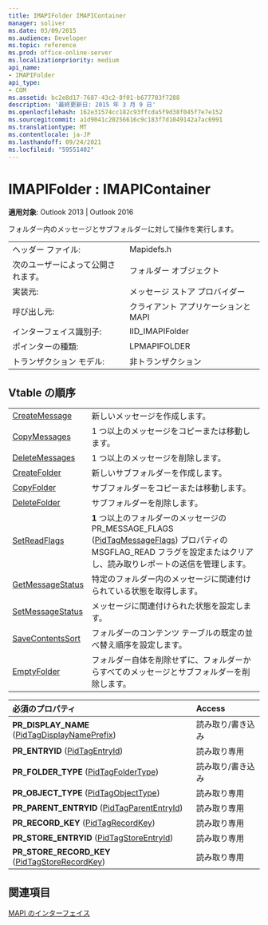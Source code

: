```yaml
---
title: IMAPIFolder IMAPIContainer
manager: soliver
ms.date: 03/09/2015
ms.audience: Developer
ms.topic: reference
ms.prod: office-online-server
ms.localizationpriority: medium
api_name:
- IMAPIFolder
api_type:
- COM
ms.assetid: bc2e8d17-7687-43c2-8f01-b677703f7288
description: '最終更新日: 2015 年 3 月 9 日'
ms.openlocfilehash: 162e31574cc182c93ffcda5f9d38f045f7e7e152
ms.sourcegitcommit: a1d9041c20256616c9c183f7d1049142a7ac6991
ms.translationtype: MT
ms.contentlocale: ja-JP
ms.lasthandoff: 09/24/2021
ms.locfileid: "59551402"
---
```

# <a name="imapifolder--imapicontainer"></a>IMAPIFolder : IMAPIContainer

  
  
**適用対象**: Outlook 2013 | Outlook 2016 
  
フォルダー内のメッセージとサブフォルダーに対して操作を実行します。
  
|||
|:-----|:-----|
|ヘッダー ファイル:  <br/> |Mapidefs.h  <br/> |
|次のユーザーによって公開されます。  <br/> |フォルダー オブジェクト  <br/> |
|実装元:  <br/> |メッセージ ストア プロバイダー  <br/> |
|呼び出し元:  <br/> |クライアント アプリケーションと MAPI  <br/> |
|インターフェイス識別子:  <br/> |IID_IMAPIFolder  <br/> |
|ポインターの種類:  <br/> |LPMAPIFOLDER  <br/> |
|トランザクション モデル:  <br/> |非トランザクション  <br/> |
   
## <a name="vtable-order"></a>Vtable の順序

|||
|:-----|:-----|
|[CreateMessage](imapifolder-createmessage.md) <br/> |新しいメッセージを作成します。  <br/> |
|[CopyMessages](imapifolder-copymessages.md) <br/> |1 つ以上のメッセージをコピーまたは移動します。  <br/> |
|[DeleteMessages](imapifolder-deletemessages.md) <br/> |1 つ以上のメッセージを削除します。  <br/> |
|[CreateFolder](imapifolder-createfolder.md) <br/> |新しいサブフォルダーを作成します。  <br/> |
|[CopyFolder](imapifolder-copyfolder.md) <br/> |サブフォルダーをコピーまたは移動します。  <br/> |
|[DeleteFolder](imapifolder-deletefolder.md) <br/> |サブフォルダーを削除します。  <br/> |
|[SetReadFlags](imapifolder-setreadflags.md) <br/> |**1** つ以上のフォルダーのメッセージの PR_MESSAGE_FLAGS ([PidTagMessageFlags](pidtagmessageflags-canonical-property.md)) プロパティの MSGFLAG_READ フラグを設定またはクリアし、読み取りレポートの送信を管理します。  <br/> |
|[GetMessageStatus](imapifolder-getmessagestatus.md) <br/> |特定のフォルダー内のメッセージに関連付けられている状態を取得します。  <br/> |
|[SetMessageStatus](imapifolder-setmessagestatus.md) <br/> |メッセージに関連付けられた状態を設定します。  <br/> |
|[SaveContentsSort](imapifolder-savecontentssort.md) <br/> |フォルダーのコンテンツ テーブルの既定の並べ替え順序を設定します。  <br/> |
|[EmptyFolder](imapifolder-emptyfolder.md) <br/> |フォルダー自体を削除せずに、フォルダーからすべてのメッセージとサブフォルダーを削除します。  <br/> |
   
|**必須のプロパティ**|**Access**|
|:-----|:-----|
|**PR_DISPLAY_NAME** ([PidTagDisplayNamePrefix](pidtagdisplaynameprefix-canonical-property.md))  <br/> |読み取り/書き込み  <br/> |
|**PR_ENTRYID** ([PidTagEntryId](pidtagentryid-canonical-property.md))  <br/> |読み取り専用  <br/> |
|**PR_FOLDER_TYPE** ([PidTagFolderType](pidtagfoldertype-canonical-property.md))  <br/> |読み取り/書き込み  <br/> |
|**PR_OBJECT_TYPE** ([PidTagObjectType](pidtagobjecttype-canonical-property.md))  <br/> |読み取り専用  <br/> |
|**PR_PARENT_ENTRYID** ([PidTagParentEntryId](pidtagparententryid-canonical-property.md))  <br/> |読み取り専用  <br/> |
|**PR_RECORD_KEY** ([PidTagRecordKey](pidtagrecordkey-canonical-property.md))  <br/> |読み取り専用  <br/> |
|**PR_STORE_ENTRYID** ([PidTagStoreEntryId](pidtagstoreentryid-canonical-property.md))  <br/> |読み取り専用  <br/> |
|**PR_STORE_RECORD_KEY** ([PidTagStoreRecordKey](pidtagstorerecordkey-canonical-property.md))  <br/> |読み取り専用  <br/> |
   
## <a name="see-also"></a>関連項目



[MAPI のインターフェイス](mapi-interfaces.md)


